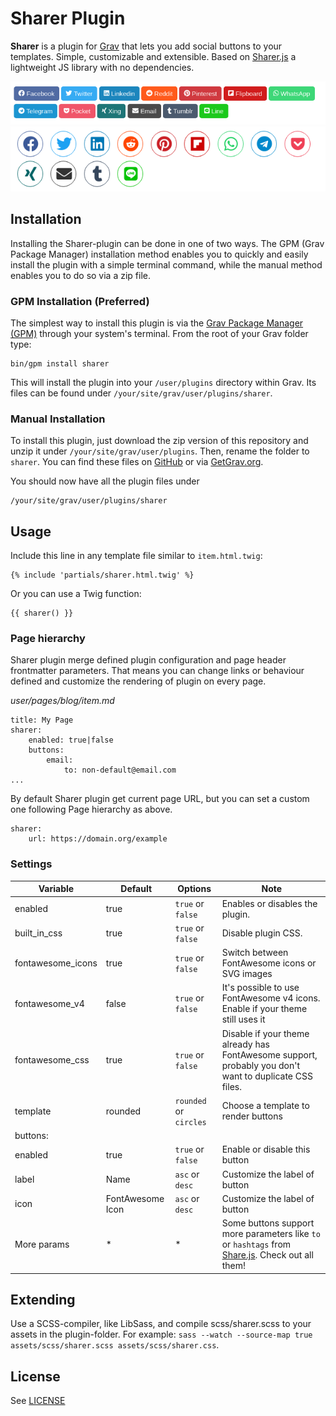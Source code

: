 # Sharer Plugin

**Sharer** is a plugin for [Grav](http://github.com/getgrav/grav) that lets you add social buttons to your templates. Simple, customizable and extensible. Based on [Sharer.js](https://ellisonleao.github.io/sharer.js/) a lightweight JS library with no dependencies.

![](screenshot_rounded.png)
![](screenshot_circles.png)

## Installation

Installing the Sharer-plugin can be done in one of two ways. The GPM (Grav Package Manager) installation method enables you to quickly and easily install the plugin with a simple terminal command, while the manual method enables you to do so via a zip file.

### GPM Installation (Preferred)

The simplest way to install this plugin is via the [Grav Package Manager (GPM)](http://learn.getgrav.org/advanced/grav-gpm) through your system's terminal. From the root of your Grav folder type:

    bin/gpm install sharer

This will install the plugin into your `/user/plugins` directory within Grav. Its files can be found under `/your/site/grav/user/plugins/sharer`.

### Manual Installation

To install this plugin, just download the zip version of this repository and unzip it under `/your/site/grav/user/plugins`. Then, rename the folder to `sharer`. You can find these files on [GitHub](https://github.com/ayozehd/sharer) or via [GetGrav.org](http://getgrav.org/downloads/plugins#extras).

You should now have all the plugin files under

    /your/site/grav/user/plugins/sharer


## Usage

Include this line in any template file similar to `item.html.twig`:
```
{% include 'partials/sharer.html.twig' %}
```

Or you can use a Twig function:
```
{{ sharer() }}
```

### Page hierarchy

Sharer plugin merge defined plugin configuration and page header frontmatter parameters. That means you can change links or behaviour defined and customize the rendering of plugin on every page.

_user/pages/blog/item.md_
```
title: My Page
sharer:
    enabled: true|false
    buttons:
        email:
            to: non-default@email.com
...
```

By default Sharer plugin get current page URL, but you can set a custom one following Page hierarchy as above.

```
sharer:
    url: https://domain.org/example
```

### Settings

| Variable | Default | Options | Note |
|----------|---------|-------------------------------------------------|--------------------------------------------------------------------------------------------|
| enabled | true | `true` or `false` | Enables or disables the plugin. |
| built_in_css | true | `true` or `false` | Disable plugin CSS. |
| fontawesome_icons | true | `true` or `false` | Switch between FontAwesome icons or SVG images |
| fontawesome_v4 | false | `true` or `false` | It's possible to use FontAwesome v4 icons. Enable if your theme still uses it |
| fontawesome_css | true | `true` or `false` | Disable if your theme already has FontAwesome support, probably you don't want to duplicate CSS files. |
| template | rounded | `rounded` or `circles` | Choose a template to render buttons |
| buttons: |  |  |  |
|   enabled | true | `true` or `false` | Enable or disable this button |
|   label | Name | `asc` or `desc` | Customize the label of button |
|   icon | FontAwesome Icon | `asc` or `desc` | Customize the label of button |
|   More params | * | * | Some buttons support more parameters like `to` or `hashtags` from [Share.js](https://ellisonleao.github.io/sharer.js/). Check out all them!

## Extending

Use a SCSS-compiler, like LibSass, and compile scss/sharer.scss to your assets in the plugin-folder. For example: `sass --watch --source-map true assets/scss/sharer.scss assets/scss/sharer.css`.

## License

See [LICENSE](LICENSE)